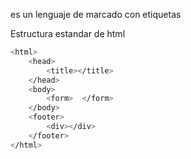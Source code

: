 es un lenguaje de marcado con etiquetas



Estructura  estandar de html

```sh fold:"Estructura HTML estandar"
<html>
	<head>
		<title></title>
	</head>
	<body>
		<form>	</form>
	</body>
	<footer>
		<div></div>
	</footer>
</html>
```